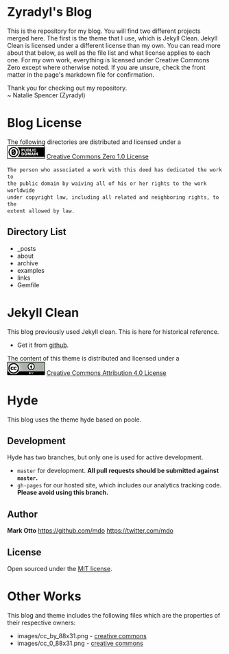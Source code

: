 # Zyradyl's Blog #
This is the repository for my blog. You will find two different projects merged
here. The first is the theme that I use, which is Jekyll Clean. Jekyll Clean is
licensed under a different license than my own. You can read more about that
below, as well as the file list and what license applies to each one. For my
own work, everything is licensed under Creative Commons Zero except where
otherwise noted. If you are unsure, check the front matter in the page's
markdown file for confirmation.

Thank you for checking out my repository.  
~ Natalie Spencer (Zyradyl)

# Blog License #
The following directories are distributed and licensed under a  
![CC0 License Badge](/images/cc_0_88x31.png)
[Creative Commons Zero 1.0 License](https://creativecommons.org/publicdomain/zero/1.0/legalcode)

    The person who associated a work with this deed has dedicated the work to
    the public domain by waiving all of his or her rights to the work worldwide
    under copyright law, including all related and neighboring rights, to the
    extent allowed by law.

## Directory List ##
 * \_posts
 * about
 * archive
 * examples
 * links
 * Gemfile


# Jekyll Clean #
This blog previously used Jekyll clean. This is here for historical reference.

* Get it from [github](https://github.com/scotte/jekyll-clean).

The content of this theme is distributed and licensed under a  
![License Badge](/images/cc_by_88x31.png)
[Creative Commons Attribution 4.0 License](https://creativecommons.org/licenses/by/4.0/legalcode)

# Hyde
This blog uses the theme hyde based on poole.

## Development

Hyde has two branches, but only one is used for active development.

- `master` for development.  **All pull requests should be submitted against `master`.**
- `gh-pages` for our hosted site, which includes our analytics tracking code. **Please avoid using this branch.**


## Author
**Mark Otto**
<https://github.com/mdo>
<https://twitter.com/mdo>
## License
Open sourced under the [MIT license](LICENSE_hyde).

# Other Works #
This blog and theme includes the following files which are the properties of
their respective owners:
* images/cc_by_88x31.png - [creative commons](https://creativecommons.org)
* images/cc_0_88x31.png - [creative commons](https://creativecommons.org)
